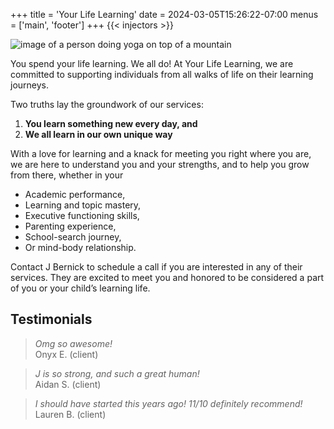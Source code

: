 +++
title = 'Your Life Learning'
date = 2024-03-05T15:26:22-07:00
menus = ['main', 'footer']
+++
{{< injectors >}}

![image of a person doing yoga on top of a mountain](https://images.unsplash.com/photo-1524863479829-916d8e77f114?q=80&w=2670&auto=format&fit=crop&ixlib=rb-4.0.3&ixid=M3wxMjA3fDB8MHxwaG90by1wYWdlfHx8fGVufDB8fHx8fA%3D%3D)

You spend your life learning. We all do! At Your Life Learning, we are committed to supporting individuals from all walks of life on their learning journeys.  

Two truths lay the groundwork of our services: 
1. __You learn something new every day, and__ 
2. __We all learn in our own unique way__

With a love for learning and a knack for meeting you right where you are, we are here to understand you and your strengths, and to help you grow from there, whether in your 

- Academic performance, 
- Learning and topic mastery,
- Executive functioning skills,
- Parenting experience, 
- School-search journey, 
- Or mind-body relationship. 

Contact J Bernick to schedule a call if you are interested in any of their services. They are excited to meet you and honored to be considered a part of you or your child’s learning life.

## Testimonials 
>_Omg so awesome!_  
> Onyx E. (client)

>_J is so strong, and such a great human!_  
> Aidan S. (client)

>_I should have started this years ago! 11/10 definitely recommend!_  
> Lauren B. (client)